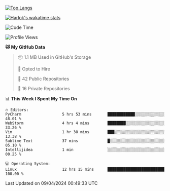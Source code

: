 [![Top Langs](https://github-readme-stats.vercel.app/api/top-langs/?username=remisiki&theme=dracula&layout=compact&hide=Jupyter%20Notebook,CSS,HTML&langs_count=10&exclude_repo=GMM-Demux-GUI)](https://github.com/anuraghazra/github-readme-stats)

[![Harlok's wakatime stats](https://github-readme-stats.vercel.app/api/wakatime?username=@remisiki&theme=dracula&layout=compact&langs_count=10&hide=other,html,css,text,json,markdown,jupyter)](https://github.com/anuraghazra/github-readme-stats)

<!--START_SECTION:waka-->
![Code Time](http://img.shields.io/badge/Code%20Time-742%20hrs%2046%20mins-blue)

![Profile Views](http://img.shields.io/badge/Profile%20Views-0-blue)

**🐱 My GitHub Data** 

> 📦 1.1 MB Used in GitHub's Storage 
 > 
> 💼 Opted to Hire
 > 
> 📜 42 Public Repositories 
 > 
> 🔑 16 Private Repositories 
 > 
📊 **This Week I Spent My Time On** 

```text
🔥 Editors: 
PyCharm                  5 hrs 53 mins       ████████████░░░░░░░░░░░░░   48.01 % 
WebStorm                 4 hrs 4 mins        ████████░░░░░░░░░░░░░░░░░   33.26 % 
Vim                      1 hr 38 mins        ███░░░░░░░░░░░░░░░░░░░░░░   13.38 % 
Sublime Text             37 mins             █░░░░░░░░░░░░░░░░░░░░░░░░   05.10 % 
Intellijidea             1 min               ░░░░░░░░░░░░░░░░░░░░░░░░░   00.25 % 

💻 Operating System: 
Linux                    12 hrs 15 mins      █████████████████████████   100.00 % 
```


 Last Updated on 09/04/2024 00:49:33 UTC
<!--END_SECTION:waka-->
